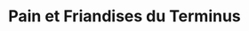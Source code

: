 ---
title: "Pain et Friandises du Terminus"
url: /montigny-les-cormeilles/pain-et-friandises-du-terminus/
shop: Bäckerei
---